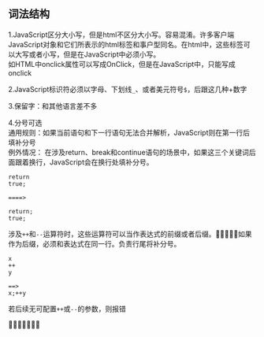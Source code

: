 ## 词法结构
1.JavaScript区分大小写，但是html不区分大小写。容易混淆。许多客户端JavaScript对象和它们所表示的html标签和事户型同名。在html中，这些标签可以大写或者小写，但是在JavaScript中必须小写。   
如HTML中onclick属性可以写成OnClick，但是在JavaScript中，只能写成onclick

2.JavaScript标识符必须以字母、下划线`_`、或者美元符号`$`，后跟这几种+数字   

3.保留字：和其他语言差不多

4.分号可选   
通用规则：如果当前语句和下一行语句无法合并解析，JavaScript则在第一行后填补分号  
例外情况：
在涉及return、break和continue语句的场景中，如果这三个关键词后面跟着换行，JavaScript会在换行处填补分号。

```
return
true;

====>

return;
true;
```
涉及`++`和`--`运算符时，这些运算符可以当作表达式的前缀或者后缀。如果作为后缀，必须和表达式在同一行。负责行尾将补分号。

```
x
++
y

==>
x;++y
```
若后续无可配置`++`或`--`的参数，则报错

